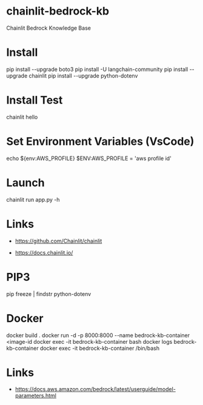 # chainlit-bedrock-kb
Chainlit Bedrock Knowledge Base


# Install

pip install --upgrade boto3
pip install -U langchain-community
pip install --upgrade chainlit
pip install --upgrade python-dotenv

# Install Test
chainlit hello

# Set Environment Variables (VsCode)
echo ${env:AWS_PROFILE}
$ENV:AWS_PROFILE = 'aws profile id'

# Launch

chainlit run app.py -h

# Links

- https://github.com/Chainlit/chainlit

- https://docs.chainlit.io/


# PIP3
pip freeze | findstr python-dotenv


# Docker
docker build .
docker run -d -p 8000:8000 --name bedrock-kb-container <image-id
docker exec -it bedrock-kb-container bash
docker logs bedrock-kb-container
docker exec -it bedrock-kb-container  /bin/bash

# Links

- https://docs.aws.amazon.com/bedrock/latest/userguide/model-parameters.html